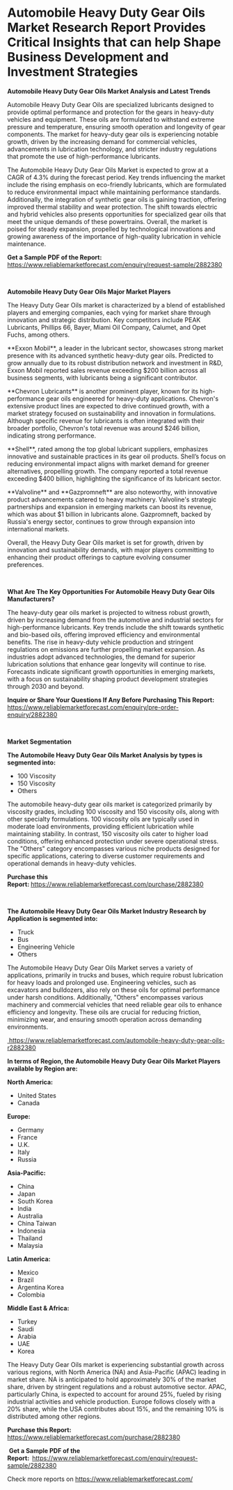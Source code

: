 <p><h1>Automobile Heavy Duty Gear Oils Market Research Report Provides Critical Insights that can help Shape Business Development and Investment Strategies</h1></p><p><strong>Automobile Heavy Duty Gear Oils Market Analysis and Latest Trends</strong></p>
<p><p>Automobile Heavy Duty Gear Oils are specialized lubricants designed to provide optimal performance and protection for the gears in heavy-duty vehicles and equipment. These oils are formulated to withstand extreme pressure and temperature, ensuring smooth operation and longevity of gear components. The market for heavy-duty gear oils is experiencing notable growth, driven by the increasing demand for commercial vehicles, advancements in lubrication technology, and stricter industry regulations that promote the use of high-performance lubricants.</p><p>The Automobile Heavy Duty Gear Oils Market is expected to grow at a CAGR of 4.3% during the forecast period. Key trends influencing the market include the rising emphasis on eco-friendly lubricants, which are formulated to reduce environmental impact while maintaining performance standards. Additionally, the integration of synthetic gear oils is gaining traction, offering improved thermal stability and wear protection. The shift towards electric and hybrid vehicles also presents opportunities for specialized gear oils that meet the unique demands of these powertrains. Overall, the market is poised for steady expansion, propelled by technological innovations and growing awareness of the importance of high-quality lubrication in vehicle maintenance.</p></p>
<p><strong>Get a Sample PDF of the Report:&nbsp;</strong> <a href="https://www.reliablemarketforecast.com/enquiry/request-sample/2882380?utm_campaign=2853&utm_medium=2&utm_source=Github&utm_content=ia&utm_term=13032025&utm_id=automobile-heavy-duty-gear-oils">https://www.reliablemarketforecast.com/enquiry/request-sample/2882380</a></p>
<p>&nbsp;</p>
<p><strong>Automobile Heavy Duty Gear Oils Major Market Players</strong></p>
<p><p>The Heavy Duty Gear Oils market is characterized by a blend of established players and emerging companies, each vying for market share through innovation and strategic distribution. Key competitors include PEAK Lubricants, Phillips 66, Bayer, Miami Oil Company, Calumet, and Opet Fuchs, among others.</p><p>**Exxon Mobil**, a leader in the lubricant sector, showcases strong market presence with its advanced synthetic heavy-duty gear oils. Predicted to grow annually due to its robust distribution network and investment in R&D, Exxon Mobil reported sales revenue exceeding $200 billion across all business segments, with lubricants being a significant contributor.</p><p>**Chevron Lubricants** is another prominent player, known for its high-performance gear oils engineered for heavy-duty applications. Chevron's extensive product lines are expected to drive continued growth, with a market strategy focused on sustainability and innovation in formulations. Although specific revenue for lubricants is often integrated with their broader portfolio, Chevron's total revenue was around $246 billion, indicating strong performance.</p><p>**Shell**, rated among the top global lubricant suppliers, emphasizes innovative and sustainable practices in its gear oil products. Shell’s focus on reducing environmental impact aligns with market demand for greener alternatives, propelling growth. The company reported a total revenue exceeding $400 billion, highlighting the significance of its lubricant sector.</p><p>**Valvoline** and **Gazpromneft** are also noteworthy, with innovative product advancements catered to heavy machinery. Valvoline's strategic partnerships and expansion in emerging markets can boost its revenue, which was about $1 billion in lubricants alone. Gazpromneft, backed by Russia's energy sector, continues to grow through expansion into international markets.</p><p>Overall, the Heavy Duty Gear Oils market is set for growth, driven by innovation and sustainability demands, with major players committing to enhancing their product offerings to capture evolving consumer preferences.</p></p>
<p>&nbsp;</p>
<p><strong>What Are The Key Opportunities For Automobile Heavy Duty Gear Oils Manufacturers?</strong></p>
<p><p>The heavy-duty gear oils market is projected to witness robust growth, driven by increasing demand from the automotive and industrial sectors for high-performance lubricants. Key trends include the shift towards synthetic and bio-based oils, offering improved efficiency and environmental benefits. The rise in heavy-duty vehicle production and stringent regulations on emissions are further propelling market expansion. As industries adopt advanced technologies, the demand for superior lubrication solutions that enhance gear longevity will continue to rise. Forecasts indicate significant growth opportunities in emerging markets, with a focus on sustainability shaping product development strategies through 2030 and beyond.</p></p>
<p><strong>Inquire or Share Your Questions If Any Before Purchasing This Report:</strong> <a href="https://www.reliablemarketforecast.com/enquiry/pre-order-enquiry/2882380?utm_campaign=2853&utm_medium=2&utm_source=Github&utm_content=ia&utm_term=13032025&utm_id=automobile-heavy-duty-gear-oils">https://www.reliablemarketforecast.com/enquiry/pre-order-enquiry/2882380</a></p>
<p>&nbsp;</p>
<p><strong>Market Segmentation</strong></p>
<p><strong>The Automobile Heavy Duty Gear Oils Market Analysis by types is segmented into:</strong></p>
<p><ul><li>100 Viscosity</li><li>150 Viscosity</li><li>Others</li></ul></p>
<p><p>The automobile heavy-duty gear oils market is categorized primarily by viscosity grades, including 100 viscosity and 150 viscosity oils, along with other specialty formulations. 100 viscosity oils are typically used in moderate load environments, providing efficient lubrication while maintaining stability. In contrast, 150 viscosity oils cater to higher load conditions, offering enhanced protection under severe operational stress. The "Others" category encompasses various niche products designed for specific applications, catering to diverse customer requirements and operational demands in heavy-duty vehicles.</p></p>
<p><strong>Purchase this Report:&nbsp;</strong><a href="https://www.reliablemarketforecast.com/purchase/2882380?utm_campaign=2853&utm_medium=2&utm_source=Github&utm_content=ia&utm_term=13032025&utm_id=automobile-heavy-duty-gear-oils">https://www.reliablemarketforecast.com/purchase/2882380</a></p>
<p>&nbsp;</p>
<p><strong>The Automobile Heavy Duty Gear Oils Market Industry Research by Application is segmented into:</strong></p>
<p><ul><li>Truck</li><li>Bus</li><li>Engineering Vehicle</li><li>Others</li></ul></p>
<p><p>The Automobile Heavy Duty Gear Oils Market serves a variety of applications, primarily in trucks and buses, which require robust lubrication for heavy loads and prolonged use. Engineering vehicles, such as excavators and bulldozers, also rely on these oils for optimal performance under harsh conditions. Additionally, "Others" encompasses various machinery and commercial vehicles that need reliable gear oils to enhance efficiency and longevity. These oils are crucial for reducing friction, minimizing wear, and ensuring smooth operation across demanding environments.</p></p>
<p><a href="https://www.reliablemarketforecast.com/automobile-heavy-duty-gear-oils-r2882380?utm_campaign=2853&utm_medium=2&utm_source=Github&utm_content=ia&utm_term=13032025&utm_id=automobile-heavy-duty-gear-oils">&nbsp;https://www.reliablemarketforecast.com/automobile-heavy-duty-gear-oils-r2882380</a></p>
<p><strong>In terms of Region, the Automobile Heavy Duty Gear Oils Market Players available by Region are:</strong></p>
<p>
    <p> <strong> North America: </strong>
        <ul>
            <li>United States</li>
            <li>Canada</li>
        </ul>
        </p> 
    <p> <strong> Europe: </strong>
        <ul>
            <li>Germany</li>
            <li>France</li>
            <li>U.K.</li>
            <li>Italy</li>
            <li>Russia</li>
        </ul>
        </p> 
    <p> <strong> Asia-Pacific: </strong>
        <ul>
            <li>China</li>
            <li>Japan</li>
            <li>South Korea</li>
            <li>India</li>
            <li>Australia</li>
            <li>China Taiwan</li>
            <li>Indonesia</li>
            <li>Thailand</li>
            <li>Malaysia</li>
        </ul>
        </p> 
    <p> <strong> Latin America: </strong>
        <ul>
            <li>Mexico</li>
            <li>Brazil</li>
            <li>Argentina Korea</li>
            <li>Colombia</li>
        </ul>
        </p> 
    <p> <strong> Middle East & Africa: </strong>
        <ul>
            <li>Turkey</li>
            <li>Saudi</li>
            <li>Arabia</li>
            <li>UAE</li>
            <li>Korea</li>
        </ul>
    </p>
    </p>
<p><p>The Heavy Duty Gear Oils market is experiencing substantial growth across various regions, with North America (NA) and Asia-Pacific (APAC) leading in market share. NA is anticipated to hold approximately 30% of the market share, driven by stringent regulations and a robust automotive sector. APAC, particularly China, is expected to account for around 25%, fueled by rising industrial activities and vehicle production. Europe follows closely with a 20% share, while the USA contributes about 15%, and the remaining 10% is distributed among other regions.</p></p>
<p><strong>Purchase this Report: </strong><a href="https://www.reliablemarketforecast.com/purchase/2882380?utm_campaign=2853&utm_medium=2&utm_source=Github&utm_content=ia&utm_term=13032025&utm_id=automobile-heavy-duty-gear-oils">https://www.reliablemarketforecast.com/purchase/2882380</a></p>
<p>&nbsp;<strong>Get a Sample PDF of the Report:&nbsp;&nbsp;</strong><a href="https://www.reliablemarketforecast.com/enquiry/request-sample/2882380?utm_campaign=2853&utm_medium=2&utm_source=Github&utm_content=ia&utm_term=13032025&utm_id=automobile-heavy-duty-gear-oils">https://www.reliablemarketforecast.com/enquiry/request-sample/2882380</a></p>
<p><strong></strong></p>
<p>Check more reports on <a href="https://www.reliablemarketforecast.com/?utm_campaign=2853&utm_medium=2&utm_source=Github&utm_content=ia&utm_term=13032025&utm_id=automobile-heavy-duty-gear-oils">https://www.reliablemarketforecast.com/</a></p>